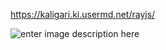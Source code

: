 https://kaligari.ki.usermd.net/rayjs/

![enter image description here](https://kaligari.ki.usermd.net/rayjs/rayjs.png)
